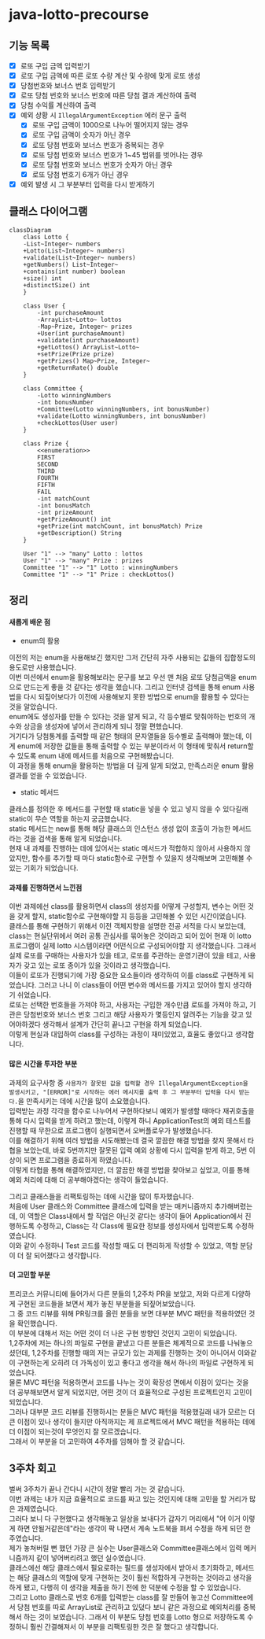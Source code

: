 # java-lotto-precourse
## 기능 목록
- [x] 로또 구입 금액 입력받기
- [x] 로또 구입 금액에 따른 로또 수량 계산 및 수량에 맞게 로또 생성
- [x] 당첨번호와 보너스 번호 입력받기
- [x] 로또 당첨 번호와 보너스 번호에 따른 당첨 결과 계산하여 출력
- [x] 당첨 수익률 계산하여 출력
- [x] 예외 상황 시 `IllegalArgumentException` 에러 문구 출력
  - [x] 로또 구입 금액이 1000으로 나누어 떨어지지 않는 경우
  - [x] 로또 구입 금액이 숫자가 아닌 경우
  - [x] 로또 당첨 번호와 보너스 번호가 중복되는 경우
  - [x] 로또 당첨 번호와 보너스 번호가 1~45 범위를 벗어나는 경우
  - [x] 로또 당첨 번호와 보너스 번호가 숫자가 아닌 경우
  - [x] 로또 당첨 번호기 6개가 아닌 경우
- [x] 예외 발생 시 그 부분부터 입력을 다시 받게하기

## 클래스 다이어그램
```mermaid
classDiagram
    class Lotto {
    -List~Integer~ numbers
    +Lotto(List~Integer~ numbers)
    +validate(List~Integer~ numbers)
    +getNumbers() List~Integer~
    +contains(int number) boolean
    +size() int
    +distinctSize() int
    }

    class User {
        -int purchaseAmount
        -ArrayList~Lotto~ lottos
        -Map~Prize, Integer~ prizes
        +User(int purchaseAmount)
        +validate(int purchaseAmount)
        +getLottos() ArrayList~Lotto~
        +setPrize(Prize prize)
        +getPrizes() Map~Prize, Integer~
        +getReturnRate() double
    }

    class Committee {
        -Lotto winningNumbers
        -int bonusNumber
        +Committee(Lotto winningNumbers, int bonusNumber)
        +validate(Lotto winningNumbers, int bonusNumber)
        +checkLottos(User user)
    }

    class Prize {
        <<enumeration>>
        FIRST
        SECOND
        THIRD
        FOURTH
        FIFTH
        FAIL
        -int matchCount
        -int bonusMatch
        -int prizeAmount
        +getPrizeAmount() int
        +getPrize(int matchCount, int bonusMatch) Prize
        +getDescription() String
    }

    User "1" --> "many" Lotto : lottos
    User "1" --> "many" Prize : prizes
    Committee "1" --> "1" Lotto : winningNumbers
    Committee "1" --> "1" Prize : checkLottos()
```

## 정리

#### 새롭게 배운 점

- enum의 활용

이전의 저는 enum을 사용해보긴 했지만 그저 간단히 자주 사용되는 값들의 집합정도의 용도로만 사용했습니다.<br>
이번 미션에서 enum을 활용해보라는 문구를 보고 우선 맨 처음 로또 당첨금액을 enum으로 만드는게 좋을 것 같다는 생각을 했습니다. 그리고 인터넷 검색을 통해 enum 사용법을 다시 되짚어보다가 이전에 사용해보지 못한 방법으로 enum을 활용할 수 있다는 것을 알았습니다.<br>
enum에도 생성자를 만들 수 있다는 것을 알게 되고, 각 등수별로 맞춰야하는 번호의 개수와 상금을 생성자에 넣어서 관리하게 되니 정말 편했습니다.<br>
거기다가 당첨통계를 출력할 때 같은 형태의 문자열들을 등수별로 출력해야 했는데, 이게 enum에 저장한 값들을 통해 출력할 수 있는 부분이라서 이 형태에 맞춰서 return할 수 있도록 enum 내에 메서드를 처음으로 구현해봤습니다.<br>
이 과정을 통해 enum을 활용하는 방법을 더 깊게 알게 되었고, 만족스러운 enum 활용 결과를 얻을 수 있었습니다.

- static 메서드

클래스를 정의한 후 메서드를 구현할 때 static을 넣을 수 있고 넣지 않을 수 있다길래 static이 무슨 역할을 하는지 궁금했습니다.<br>
static 메서드는 new를 통해 해당 클래스의 인스턴스 생성 없이 호출이 가능한 메서드라는 것을 검색을 통해 알게 되었습니다.<br>
현재 내 과제를 진행하는 데에 있어서는 static 메서드가 적합하지 않아서 사용하지 않았지만, 함수를 추가할 때 마다 static함수로 구현할 수 있을지 생각해보며 고민해볼 수 있는 기회가 되었습니다.

#### 과제를 진행하면서 느낀점

이번 과제에선 class를 활용하면서 class의 생성자를 어떻게 구성할지, 변수는 어떤 것을 갖게 할지, static함수로 구현해야할 지 등등을 고민해볼 수 있던 시간이었습니다.<br>
클래스를 통해 구현하기 위해서 이전 객체지향을 설명한 전공 서적을 다시 보았는데, class는 현실단위에서 여러 공통 관심사를 묶어놓은 것이라고 되어 있어 현재 이 lotto 프로그램이 실제 lotto 시스템이라면 어떤식으로 구성되어야할 지 생각했습니다.
그래서 실제 로또를 구매하는 사용자가 있을 테고, 로또를 주관하는 운영기관이 있을 테고, 사용자가 갖고 있는 로또 종이가 있을 것이라고 생각했습니다.<br>
이들이 로또가 진행되기에 가장 중요한 요소들이라 생각하여 이를 class로 구현하게 되었습니다. 그러고 나니 이 class들이 어떤 변수와 메서드를 가지고 있어야 할지 생각하기 쉬었습니다.<br>
로또는 선택한 번호들을 가져야 하고, 사용자는 구입한 개수만큼 로또를 가져야 하고, 기관은 당첨번호와 보너스 번호 그리고 해당 사용자가 몇등인지 알려주는 기능을 갖고 있어야하겠다 생각해서 설계가 간단히 끝나고 구현을 하게 되었습니다.<br>
이렇게 현실과 대입하여 class를 구성하는 과정이 재미있었고, 효율도 좋았다고 생각합니다.

#### 많은 시간을 투자한 부분

과제의 요구사항 중 `사용자가 잘못된 값을 입력할 경우 IllegalArgumentException을 발생시키고, "[ERROR]"로 시작하는 에러 메시지를 출력 후 그 부분부터 입력을 다시 받는다.`을 만족시키는 데에 시간을 많이 소요했습니다.<br>
입력받는 과정 각각을 함수로 나누어서 구현하다보니 예외가 발생할 때마다 재귀호출을 통해 다시 입력을 받게 하려고 했는데, 이렇게 하니 ApplicationTest의 예외 테스트를 진행할 때 무한으로 프로그램이 실행되면서 오버플로우가 발생했습니다.<br>
이를 해결하기 위해 여러 방법을 시도해봤는데 결국 깔끔한 해결 방법을 찾지 못해서 타협을 보았는데, 바로 5번까지만 잘못된 입력 예외 상황에 다시 입력을 받게 하고, 5번 이상이 되면 프로그램을 종료하게 하였습니다.<br>
이렇게 타협을 통해 해결하였지만, 더 깔끔한 해결 방법을 찾아보고 싶었고, 이를 통해 예외 처리에 대해 더 공부해야겠다는 생각이 들었습니다.

그리고 클래스들을 리팩토링하는 데에 시간을 많이 투자했습니다.<br>
처음에 User 클래스와 Committee 클래스에 입력을 받는 매커니즘까지 추가해버렸는데, 이 역할은 Class내에서 할 작업은 아닌것 같다는 생각이 들어 Application에서 진행하도록 수정하고, Class는 각 Class에 필요한 정보를 생성자에서 입력받도록 수정하였습니다.<br>
이와 같이 수정하니 Test 코드를 작성할 때도 더 편리하게 작성할 수 있었고, 역할 분담이 더 잘 되어졌다고 생각합니다.

#### 더 고민할 부분

프리코스 커뮤니티에 들어가서 다른 분들의 1,2주차 PR을 보았고, 저와 다르게 다양하게 구현된 코드들을 보면서 제가 놓친 부분들을 되짚어보았습니다.<br>
그 중 코드 리뷰를 위해 PR링크를 올린 분들을 보면 대부분 MVC 패턴을 적용하였던 것을 확인했습니다.<br>
이 부분에 대해서 저는 어떤 것이 더 나은 구현 방향인 것인지 고민이 되었습니다.<br>
1,2주차에 저는 하나의 파일로 구현을 끝냈고 다른 분들은 체계적으로 코드를 나눠놓으셨던데, 1,2주차를 진행할 때의 저는 규모가 있는 과제를 진행하는 것이 아니어서 이와같이 구현하는게 오히려 더 가독성이 있고 좋다고 생각을 해서 하나의 파일로 구현하게 되었습니다.<br>
물론 MVC 패턴을 적용하면서 코드를 나누는 것이 확장성 면에서 이점이 있다는 것을 더 공부해보면서 알게 되었지만, 어떤 것이 더 효율적으로 구성된 프로젝트인지 고민이 되었습니다.<br>
그러나 대부분 코드 리뷰를 진행하시는 분들은 MVC 패턴을 적용했길래 내가 모르는 더 큰 이점이 있나 생각이 들지만 아직까지는 제 프로젝트에서 MVC 패턴을 적용하는 데에 더 이점이 되는것이 무엇인지 잘 모르겠습니다.<br>
그래서 이 부분을 더 고민하여 4주차를 임해야 할 것 같습니다.

## 3주차 회고

벌써 3주차가 끝나 간다니 시간이 정말 빨리 가는 것 같습니다.<br>
이번 과제는 내가 지금 효율적으로 코드를 짜고 있는 것인지에 대해 고민을 할 거리가 많은 과제였습니다.<br>
그러다 보니 다 구현했다고 생각해놓고 일상을 보내다가 갑자기 머리에서 "어 이거 이렇게 하면 안될거같은데"라는 생각이 팍 나면서 계속 노트북을 펴서 수정을 하게 되던 한주였습니다.<br>
제가 놓쳐버릴 뻔 했던 가장 큰 실수는 User클래스와 Committee클래스에서 입력 메커니즘까지 같이 넣어버리려고 했던 실수였습니다.<br>
클래스에선 해당 클래스에서 필요로하는 필드를 생성자에서 받아서 초기화하고, 메서드는 해당 클래스의 역할에 맞게 구현하는 것이 훨씬 적합하게 구현하는 것이라고 생각을 하게 됐고, 다행히 이 생각을 제출을 하기 전에 한 덕분에 수정을 할 수 있었습니다.<br>
그리고 Lotto 클래스로 번호 6개를 입력받는 class를 잘 만들어 놓고선 Committee에서 당첨 번호를 따로 ArrayList로 관리하고 있덨다 보니 같은 과정으로 예외처리를 중복해서 하는 것이 보였습니다. 그래서 이 부분도 당첨 번호를 Lotto 형으로 저장하도록 수정하니 훨씬 간결해져서 이 부분을 리팩토링한 것은 잘 했다고 생각합니다.